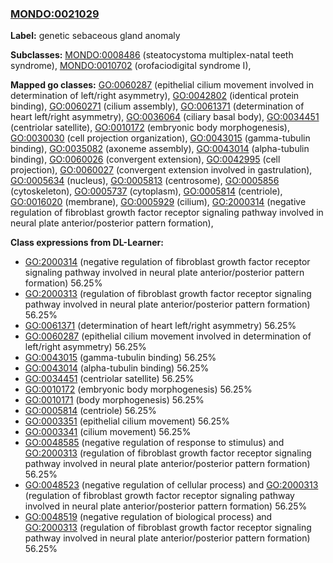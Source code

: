 
### [MONDO:0021029](http://purl.obolibrary.org/obo/MONDO_0021029)
**Label:** genetic sebaceous gland anomaly

**Subclasses:** [MONDO:0008486](http://purl.obolibrary.org/obo/MONDO_0008486) (steatocystoma multiplex-natal teeth syndrome), [MONDO:0010702](http://purl.obolibrary.org/obo/MONDO_0010702) (orofaciodigital syndrome I), 

**Mapped go classes:** [GO:0060287](http://purl.obolibrary.org/obo/GO_0060287) (epithelial cilium movement involved in determination of left/right asymmetry), [GO:0042802](http://purl.obolibrary.org/obo/GO_0042802) (identical protein binding), [GO:0060271](http://purl.obolibrary.org/obo/GO_0060271) (cilium assembly), [GO:0061371](http://purl.obolibrary.org/obo/GO_0061371) (determination of heart left/right asymmetry), [GO:0036064](http://purl.obolibrary.org/obo/GO_0036064) (ciliary basal body), [GO:0034451](http://purl.obolibrary.org/obo/GO_0034451) (centriolar satellite), [GO:0010172](http://purl.obolibrary.org/obo/GO_0010172) (embryonic body morphogenesis), [GO:0030030](http://purl.obolibrary.org/obo/GO_0030030) (cell projection organization), [GO:0043015](http://purl.obolibrary.org/obo/GO_0043015) (gamma-tubulin binding), [GO:0035082](http://purl.obolibrary.org/obo/GO_0035082) (axoneme assembly), [GO:0043014](http://purl.obolibrary.org/obo/GO_0043014) (alpha-tubulin binding), [GO:0060026](http://purl.obolibrary.org/obo/GO_0060026) (convergent extension), [GO:0042995](http://purl.obolibrary.org/obo/GO_0042995) (cell projection), [GO:0060027](http://purl.obolibrary.org/obo/GO_0060027) (convergent extension involved in gastrulation), [GO:0005634](http://purl.obolibrary.org/obo/GO_0005634) (nucleus), [GO:0005813](http://purl.obolibrary.org/obo/GO_0005813) (centrosome), [GO:0005856](http://purl.obolibrary.org/obo/GO_0005856) (cytoskeleton), [GO:0005737](http://purl.obolibrary.org/obo/GO_0005737) (cytoplasm), [GO:0005814](http://purl.obolibrary.org/obo/GO_0005814) (centriole), [GO:0016020](http://purl.obolibrary.org/obo/GO_0016020) (membrane), [GO:0005929](http://purl.obolibrary.org/obo/GO_0005929) (cilium), [GO:2000314](http://purl.obolibrary.org/obo/GO_2000314) (negative regulation of fibroblast growth factor receptor signaling pathway involved in neural plate anterior/posterior pattern formation), 

**Class expressions from DL-Learner:**

- [GO:2000314](http://purl.obolibrary.org/obo/GO_2000314) (negative regulation of fibroblast growth factor receptor signaling pathway involved in neural plate anterior/posterior pattern formation) 56.25%
- [GO:2000313](http://purl.obolibrary.org/obo/GO_2000313) (regulation of fibroblast growth factor receptor signaling pathway involved in neural plate anterior/posterior pattern formation) 56.25%
- [GO:0061371](http://purl.obolibrary.org/obo/GO_0061371) (determination of heart left/right asymmetry) 56.25%
- [GO:0060287](http://purl.obolibrary.org/obo/GO_0060287) (epithelial cilium movement involved in determination of left/right asymmetry) 56.25%
- [GO:0043015](http://purl.obolibrary.org/obo/GO_0043015) (gamma-tubulin binding) 56.25%
- [GO:0043014](http://purl.obolibrary.org/obo/GO_0043014) (alpha-tubulin binding) 56.25%
- [GO:0034451](http://purl.obolibrary.org/obo/GO_0034451) (centriolar satellite) 56.25%
- [GO:0010172](http://purl.obolibrary.org/obo/GO_0010172) (embryonic body morphogenesis) 56.25%
- [GO:0010171](http://purl.obolibrary.org/obo/GO_0010171) (body morphogenesis) 56.25%
- [GO:0005814](http://purl.obolibrary.org/obo/GO_0005814) (centriole) 56.25%
- [GO:0003351](http://purl.obolibrary.org/obo/GO_0003351) (epithelial cilium movement) 56.25%
- [GO:0003341](http://purl.obolibrary.org/obo/GO_0003341) (cilium movement) 56.25%
- [GO:0048585](http://purl.obolibrary.org/obo/GO_0048585) (negative regulation of response to stimulus) and [GO:2000313](http://purl.obolibrary.org/obo/GO_2000313) (regulation of fibroblast growth factor receptor signaling pathway involved in neural plate anterior/posterior pattern formation) 56.25%
- [GO:0048523](http://purl.obolibrary.org/obo/GO_0048523) (negative regulation of cellular process) and [GO:2000313](http://purl.obolibrary.org/obo/GO_2000313) (regulation of fibroblast growth factor receptor signaling pathway involved in neural plate anterior/posterior pattern formation) 56.25%
- [GO:0048519](http://purl.obolibrary.org/obo/GO_0048519) (negative regulation of biological process) and [GO:2000313](http://purl.obolibrary.org/obo/GO_2000313) (regulation of fibroblast growth factor receptor signaling pathway involved in neural plate anterior/posterior pattern formation) 56.25%


